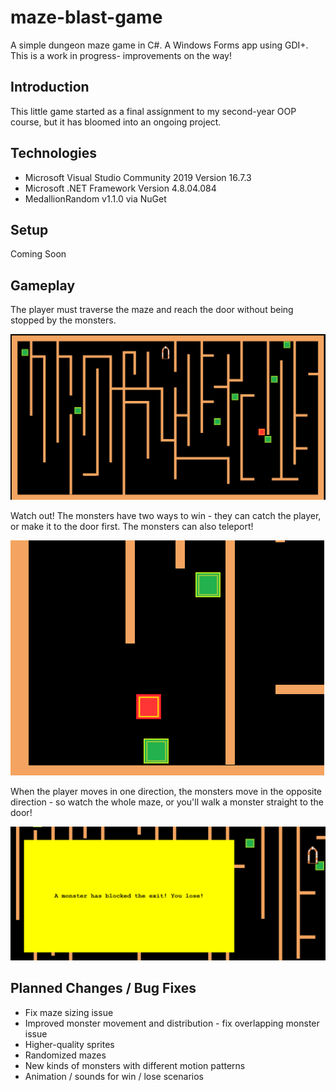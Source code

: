 # maze-blast-game
A simple dungeon maze game in C#. A Windows Forms app using GDI+. This is a work in progress- improvements on the way!

## Introduction
This little game started as a final assignment to my second-year OOP course, but it has bloomed into an ongoing project.

## Technologies
* Microsoft Visual Studio Community 2019 Version 16.7.3
* Microsoft .NET Framework Version 4.8.04.084
* MedallionRandom v1.1.0 via NuGet

## Setup
Coming Soon

## Gameplay
The player must traverse the maze and reach the door without being stopped by the monsters.

![screenshot of maze](/Images/MazeBlast2.PNG)

Watch out! The monsters have two ways to win - they can catch the player, or make it to the door first.
The monsters can also teleport!

![screenshot of maze](/Images/MazeBlast3.PNG)

When the player moves in one direction, the monsters move in the opposite direction - so watch the whole maze, or you'll walk a monster straight to the door!

![screenshot of maze](/Images/MazeBlast7.PNG)


## Planned Changes / Bug Fixes
* Fix maze sizing issue
* Improved monster movement and distribution - fix overlapping monster issue 
* Higher-quality sprites
* Randomized mazes
* New kinds of monsters with different motion patterns
* Animation / sounds for win / lose scenarios
